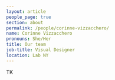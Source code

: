 ```yaml
---
layout: article
people_page: true
section: about
permalink: /people/corinne-vizzacchero/
name: Corinne Vizzacchero
pronouns: She/Her
title: Our team
job-title: Visual Designer
location: Lab NY
---
```


TK
